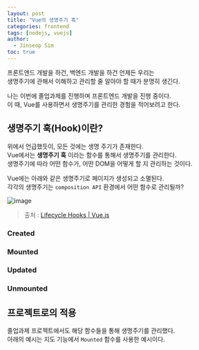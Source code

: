 ```yaml
---
layout: post
title: "Vue의 생명주기 훅"
categories: frontend
tags: [nodejs, vuejs]
author:
  - Jinseop Sim
toc: true
---
```

프론트엔드 개발을 하건, 백엔드 개발을 하건 언제든 우리는  
생명주기에 관해서 이해하고 관리할 줄 알아야 할 때가 분명히 생긴다.  

나는 이번에 졸업과제를 진행하며 프론트엔드 개발을 진행 중이다.  
이 때, Vue를 사용하면서 생명주기를 관리한 경험을 적어보려고 한다.  

## 생명주기 훅(Hook)이란?
위에서 언급했듯이, 모든 것에는 생명 주기가 존재한다.  
Vue에서는 __생명주기 훅__ 이라는 함수를 통해서 생명주기를 관리한다.  
생명주기에 따라 어떤 함수가, 어떤 DOM을 어떻게 할 지 관리하는 것이다.  

Vue에는 아래와 같은 생명주기로 페이지가 생성되고 소멸된다.  
각각의 생명주기는 ```composition API``` 환경에서 어떤 함수로 관리될까?  

![image](https://github.com/Jinseop-Sim/Jinseop-Sim.github.io/assets/71700079/fdbef035-349f-4430-a07d-f674d7b54af9)  
> 출처 : [Lifecycle Hooks | Vue.js](https://vuejs.org/guide/essentials/lifecycle.html#lifecycle-diagram)

### Created
### Mounted
### Updated
### Unmounted

## 프로젝트로의 적용
졸업과제 프로젝트에서도 해당 함수들을 통해 생명주기를 관리했다.  
아래의 예시는 지도 기능에서 ```Mounted``` 함수를 사용한 예시이다.  

